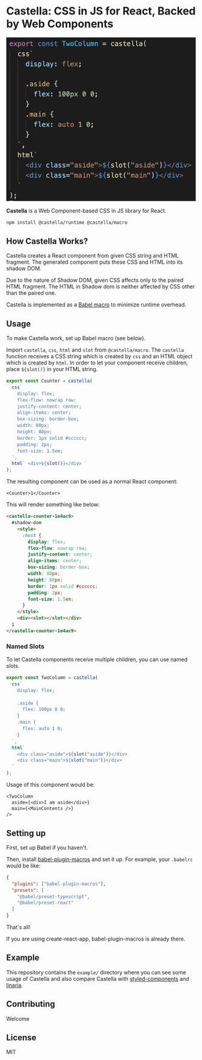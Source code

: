 # Castella: CSS in JS for React, Backed by Web Components

![example code](./docs/assets/example-screenshot.png)

**Castella** is a Web Component-based CSS in JS library for React.

```sh
npm install @castella/runtime @castella/macro
```

## How Castella Works?

Castella creates a React component from given CSS string and HTML fragment. The generated component puts these CSS and HTML into its shadow DOM.

Due to the nature of Shadow DOM, given CSS affects only to the paired HTML fragment. The HTML in Shadow dom is neither affected by CSS other than the paired one.

Castella is implemented as a [Babel macro](https://github.com/kentcdodds/babel-plugin-macros) to minimize runtime overhead.

## Usage

To make Castella work, set up Babel macro (see below).

Import `castella`, `css`, `html` and `slot` from `@castella/macro`. The `castella` function receives a CSS string which is created by `css` and an HTML object which is created by `html`. In order to let your component receive children, place `${slot()}` in your HTML string.

```ts
export const Counter = castella(
  css`
    display: flex;
    flex-flow: nowrap row;
    justify-content: center;
    align-items: center;
    box-sizing: border-box;
    width: 80px;
    height: 80px;
    border: 1px solid #cccccc;
    padding: 2px;
    font-size: 1.5em;
  `,
  html` <div>${slot()}</div> `
);
```

The resulting component can be used as a normal React component:

```tsx
<Counter>1</Counter>
```

This will render something like below:

```html
<castella-counter-1e4ac9>
  #shadow-dom
    <style>
      :host {
        display: flex;
        flex-flow: nowrap row;
        justify-content: center;
        align-items: center;
        box-sizing: border-box;
        width: 80px;
        height: 80px;
        border: 1px solid #cccccc;
        padding: 2px;
        font-size: 1.5em;
      }
    </style>
    <div><slot></slot></div>
  1
</castella-counter-1e4ac9>
```

### Named Slots

To let Castella components receive multiple children, you can use named slots.

```ts
export const TwoColumn = castella(
  css`
    display: flex;

    .aside {
      flex: 100px 0 0;
    }
    .main {
      flex: auto 1 0;
    }
  `,
  html`
    <div class="aside">${slot("aside")}</div>
    <div class="main">${slot("main")}</div>
  `
);
```

Usage of this component would be:

```tsx
<TwoColumn
  aside={<div>I am aside</div>}
  main={<MainContents />}
/>
```

## Setting up

First, set up Babel if you haven't.

Then, install [babel-plugin-macros](https://github.com/kentcdodds/babel-plugin-macros) and set it up. For example, your `.babelrc` would be like:

```json
{
  "plugins": ["babel-plugin-macros"],
  "presets": [
    "@babel/preset-typescript",
    "@babel/preset-react"
  ]
}
```

That's all!

If you are using create-react-app, babel-plugin-macros is already there.

## Example

This repository contains the `example/` directory where you can see some usage of Castella and also compare Castella with [styled-components](https://styled-components.com/) and [linaria](https://github.com/callstack/linaria).

## Contributing

Welcome

## License

MIT